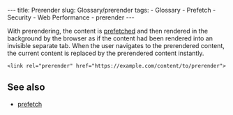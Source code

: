 --- title: Prerender slug: Glossary/prerender tags: - Glossary - Prefetch - Security - Web Performance - prerender ---

With prerendering, the content is [prefetched](/en-US/docs/Glossary/Prefetch) and then rendered in the background by the browser as if the content had been rendered into an invisible separate tab. When the user navigates to the prerendered content, the current content is replaced by the prerendered content instantly.

    <link rel="prerender" href="https://example.com/content/to/prerender">

See also
--------

-   [prefetch](/en-US/docs/Glossary/Prefetch)
